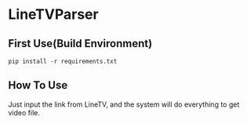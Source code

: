 # LineTVParser
## First Use(Build Environment)
`pip install -r requirements.txt`
## How To Use
Just input the link from LineTV, and the system will do everything to get video file.
